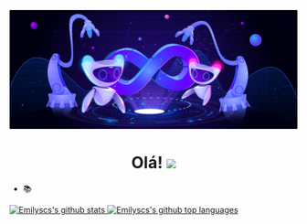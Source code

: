 ![MastHead](https://github.com/Emilyscs/images/blob/main/rect1234.png)

<h1 align="center"> Olá! <img src="https://img.icons8.com/color/48/000000/cat_in_the_bin.png"/> </h1>

  - 📚
  
  <div>
    <a href="https://github.com/emilyscs">
       <img height="180em" src="https://github-readme-stats.vercel.app/api?username=emilyscs&show_icons=true&theme=tokyonight&count_private=true" alt="Emilyscs's     github stats" />
        <img height="180em" src="https://github-readme-stats.vercel.app/api/top-langs/?username=emilyscs&theme=tokyonight&layout=compact" alt="Emilyscs's github top languages"/>
    </a>
  </div>
